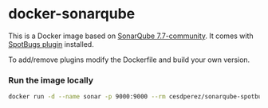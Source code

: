 # docker-sonarqube

This is a Docker image based on [SonarQube 7.7-community](https://hub.docker.com/_/sonarqube/). It comes with [SpotBugs plugin](https://github.com/spotbugs/sonar-findbugs) installed. 

To add/remove plugins modify the Dockerfile and build your own version.

### Run the image locally

```bash
docker run -d --name sonar -p 9000:9000 --rm cesdperez/sonarqube-spotbugs
```

